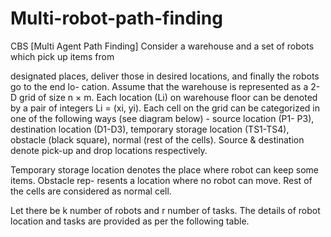# Multi-robot-path-finding
CBS
[Multi Agent Path Finding] Consider a warehouse and a set of robots which pick up items from

designated places, deliver those in desired locations, and finally the robots go to the end lo-
cation. Assume that the warehouse is represented as a 2-D grid of size n × m. Each location
(Li) on warehouse floor can be denoted by a pair of integers Li = (xi, yi). Each cell on the
grid can be categorized in one of the following ways (see diagram below) - source location (P1-
P3), destination location (D1-D3), temporary storage location (TS1-TS4), obstacle (black square),
normal (rest of the cells). Source & destination denote pick-up and drop locations respectively.

Temporary storage location denotes the place where robot can keep some items. Obstacle rep-
resents a location where no robot can move. Rest of the cells are considered as normal cell.

Let there be k number of robots and r number of tasks. The details of robot location and tasks
are provided as per the following table.
